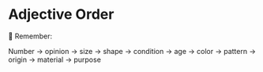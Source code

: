 # Adjective Order

:bookmark: Remember:

Number → opinion → size → shape → condition → age → color → pattern → origin → material → purpose

